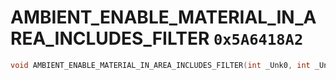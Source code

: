 # AMBIENT_ENABLE_MATERIAL_IN_AREA_INCLUDES_FILTER `0x5A6418A2`

```cpp
void AMBIENT_ENABLE_MATERIAL_IN_AREA_INCLUDES_FILTER(int _Unk0, int _Unk1);
```